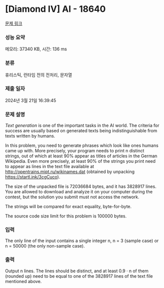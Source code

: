 # [Diamond IV] AI - 18640 

[문제 링크](https://www.acmicpc.net/problem/18640) 

### 성능 요약

메모리: 37340 KB, 시간: 136 ms

### 분류

휴리스틱, 런타임 전의 전처리, 문자열

### 제출 일자

2024년 3월 21일 16:39:45

### 문제 설명

<p><em>Text generation</em> is one of the important tasks in the AI world. The criteria for success are usually based on generated texts being indistinguishable from texts written by humans.</p>

<p>In this problem, you need to generate phrases which look like ones humans came up with. More precisely, your program needs to print n distinct strings, out of which at least 90% appear as titles of articles in the German Wikipedia. Even more precisely, at least 90% of the strings you print need to appear as lines in the text file available at <a href="http://opentrains.mipt.ru/wikinames.dat">http://opentrains.mipt.ru/wikinames.dat</a> (obtained by unpacking <a href="https://startl.ink/3cgCuco">https://startl.ink/3cgCuco</a>).</p>

<p>The size of the unpacked file is 72036684 bytes, and it has 3828917 lines. You are allowed to download and analyze it on your computer during the contest, but the solution you submit must not access the network.</p>

<p>The strings will be compared for exact equality, byte-for-byte.</p>

<p>The source code size limit for this problem is 100000 bytes.</p>

### 입력 

 <p>The only line of the input contains a single integer n, n = 3 (sample case) or n = 50000 (the only non-sample case).</p>

### 출력 

 <p>Output n lines. The lines should be distinct, and at least 0.9 · n of them (rounded up) need to be equal to one of the 3828917 lines of the text file mentioned above.</p>

